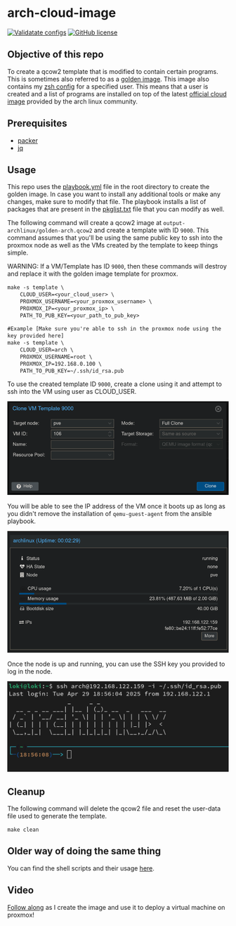 # arch-cloud-image

[![Validatate configs](https://github.com/Naman1997/arch-cloud-image/actions/workflows/validate.yml/badge.svg)](https://github.com/Naman1997/arch-cloud-image/actions/workflows/validate.yml)
[![GitHub license](https://img.shields.io/github/license/Naereen/StrapDown.js.svg)](https://github.com/Naman1997/arch-cloud-image/blob/main/LICENSE)

## Objective of this repo
To create a qcow2 template that is modified to contain certain programs. This is sometimes also referred to as a [golden image](https://opensource.com/article/19/7/what-golden-image). This image also contains my [zsh config](https://github.com/Naman1997/Terminal-themes/tree/main/zsh) for a specified user. This means that a user is created and a list of programs are installed on top of the latest [official cloud image](https://wiki.archlinux.org/title/Arch_Linux_on_a_VPS#Official_Arch_Linux_cloud_image) provided by the arch linux community.

## Prerequisites
- [packer](https://learn.hashicorp.com/tutorials/packer/get-started-install-cli)
- [jq](https://stedolan.github.io/jq/)

## Usage

This repo uses the [playbook.yml](https://github.com/Naman1997/arch-cloud-image/blob/main/playbook.yml) file in the root directory to create the golden image. In case you want to install any additional tools or make any changes, make sure to modify that file. The playbook installs a list of packages that are present in the [pkglist.txt](https://github.com/Naman1997/arch-cloud-image/blob/version/http/pkglist.txt) file that you can modify as well.

The following command will create a qcow2 image at `output-archlinux/golden-arch.qcow2` and create a template with ID `9000`.
This command assumes that you'll be using the same public key to ssh into the proxmox node as well as the VMs created by the template to keep things simple. 

WARNING: If a VM/Template has ID `9000`, then these commands will destroy and replace it with the golden image template for proxmox.

```
make -s template \
    CLOUD_USER=<your_cloud_user> \
    PROXMOX_USERNAME=<your_proxmox_username> \
    PROXMOX_IP=<your_proxmox_ip> \
    PATH_TO_PUB_KEY=<your_path_to_pub_key>
```
```
#Example [Make sure you're able to ssh in the proxmox node using the key provided here]
make -s template \
    CLOUD_USER=arch \
    PROXMOX_USERNAME=root \
    PROXMOX_IP=192.168.0.100 \
    PATH_TO_PUB_KEY=~/.ssh/id_rsa.pub
```

To use the created template ID `9000`, create a clone using it and attempt to ssh into the VM using user as CLOUD_USER.

![Creating a Full Clone](images/clone.png)

You will be able to see the IP address of the VM once it boots up as long as you didn't remove the installation of `qemu-guest-agent` from the ansible playbook.

![A cloned node](images/ip.png)

Once the node is up and running, you can use the SSH key you provided to log in the node.

![SSH Login](images/ssh.png)

## Cleanup

The following command will delete the qcow2 file and reset the user-data file used to generate the template.

```
make clean
```

## Older way of doing the same thing

You can find the shell scripts and their usage [here](SCRIPTS.md).

## Video
[Follow along](https://www.youtube.com/watch?v=FjLkzwdgUiM&t=216s) as I create the image and use it to deploy a virtual machine on proxmox!
